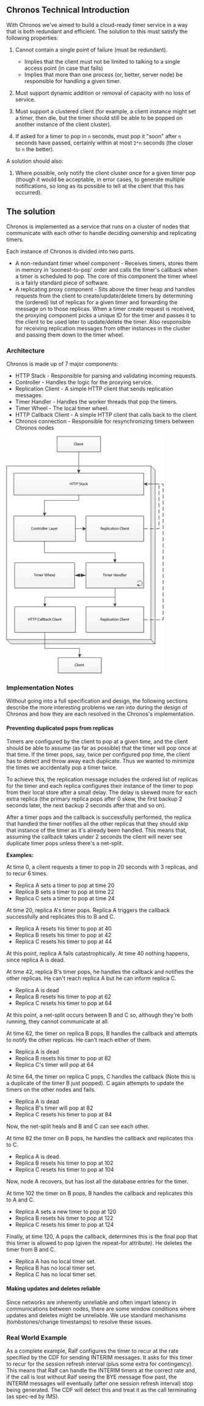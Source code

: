 ## Chronos Technical Introduction

With Chronos we've aimed to build a cloud-ready timer service in a way that is both redundant and
efficient. The solution to this must satisfy the following properties:

1. Cannot contain a single point of failure (must be redundant).

     * Implies that the client must not be limited to talking to a single access point (in case that fails)
     * Implies that more than one process (or, better, server node) be responsible for handling a given timer.

2. Must support dynamic addition or removal of capacity with no loss of service.
3. Must support a clustered client (for example, a client instance might set a timer, then die, but
the timer should still be able to be popped on another instance of the client cluster).
4. If asked for a timer to pop in `n` seconds, must pop it "soon" after `n` seconds have passed,
certainly within at most `2*n` seconds (the closer to `n` the better).

A solution should also:

1. Where possible, only notify the client cluster once for a given timer pop (though it would be
acceptable, in error cases, to generate multiple notifications, so long as its possible to tell at
the client that this has occurred).

## The solution

Chronos is implemented as a service that runs on a cluster of nodes that communicate with each other
to handle deciding ownership and replicating timers.

Each instance of Chronos is divided into two parts.

 * A non-redundant timer wheel component - Receives timers, stores them in memory in
'soonest-to-pop' order and calls the timer's callback when a timer is scheduled to pop. The core
of this component the timer wheel is a fairly standard piece of software.
 * A replicating proxy component - Sits above the timer heap and handles requests from the client to
create/update/delete timers by determining the (ordered) list of replicas for a given timer and
forwarding the message on to those replicas. When a timer create request is received, the
proxying component picks a unique ID for the timer and passes it to the client to be used later
to update/delete the timer.  Also responsible for receiving replication messages from other
instances in the cluster and passing them down to the timer wheel.

### Architecture

Chronos is made up of 7 major components:

 * HTTP Stack - Responsible for parsing and validating incoming requests.
 * Controller - Handles the logic for the proxying service.
 * Replication Client - A simple HTTP client that sends replication messages.
 * Timer Handler - Handles the worker threads that pop the timers.
 * Timer Wheel - The local timer wheel.
 * HTTP Callback Client - A simple HTTP client that calls back to the client.
 * Chronos connection - Responsible for resynchronizing timers between Chronos nodes 

![Architecture Diagram](architecture.png?raw=true)

### Implementation Notes

Without going into a full specification and design, the following sections describe the more
interesting problems we ran into during the design of Chronos and how they are each resolved in the
Chronos's implementation.

#### Preventing duplicated pops from replicas

Timers are configured by the client to pop at a given time, and the client should be able to assume
(as far as possible) that the timer will pop once at that time.  If the timer pops, say, twice per
configured pop time, the client has to detect and throw away each duplicate.  Thus we wanted to
minimize the times we accidentally pop a timer twice.

To achieve this, the replication message includes the ordered list of replicas for the timer and
each replica configures their instance of the timer to pop from their local store after a small
delay. The delay is skewed more for each extra replica (the primary replica pops after 0 skew, the
first backup 2 seconds later, the next backup 2 seconds after that and so on).

After a timer pops and the callback is successfully performed, the replica that handled the timer
notifies all the other replicas that they should skip that instance of the timer as it's already
been handled. This means that, assuming the callback takes under 2 seconds the client will never see
duplicate timer pops unless there's a net-split.

**Examples:**

At time 0, a client requests a timer to pop in 20 seconds with 3 replicas, and to recur 6 times.

 * Replica A sets a timer to pop at time 20
 * Replica B sets a timer to pop at time 22
 * Replica C sets a timer to pop at time 24

At time 20, replica A's timer pops. Replica A triggers the callback successfully and replicates this
to B and C.

 * Replica A resets his timer to pop at 40
 * Replica B resets his timer to pop at 42
 * Replica C resets his timer to pop at 44

At this point, replica A fails catastrophically. At time 40 nothing happens, since replica A is
dead.

At time 42, replica B's timer pops, he handles the callback and notifies the other replicas. He
can't reach replica A but he can inform replica C.

 * Replica A is dead
 * Replica B resets his timer to pop at 62
 * Replica C resets his timer to pop at 64

At this point, a net-split occurs between B and C so, although they're both running, they cannot
communicate at all.

At time 62, the timer on replica B pops, B handles the callback and attempts to notify the other
replicas. He can't reach either of them.

 * Replica A is dead
 * Replica B resets his timer to pop at 82
 * Replica C's timer will pop at 64

At time 64, the timer on replica C pops, C handles the callback (Note this is a duplicate of the
timer B just popped). C again attempts to update the timers on the other nodes and fails.

 * Replica A is dead
 * Replica B's timer will pop at 82
 * Replica C resets his timer to pop at 84

Now, the net-split heals and B and C can see each other.

At time 82 the timer on B pops, he handles the callback and replicates this to C.

 * Replica A is dead.
 * Replica B resets his timer to pop at 102
 * Replica C resets his timer to pop at 104

Now, node A recovers, but has lost all the database entries for the timer.

At time 102 the timer on B pops, B handles the callback and replicates this to A and C.

 * Replica A sets a new timer to pop at 120
 * Replica B resets his timer to pop at 122
 * Replica C resets his timer to pop at 124

Finally, at time 120, A pops the callback, determines this is the final pop that this timer is
allowed to pop (given the repeat-for attribute). He deletes the timer from B and C.

 * Replica A has no local timer set.
 * Replica B has no local timer set.
 * Replica C has no local timer set.

#### Making updates and deletes reliable

Since networks are inherently unreliable and often impart latency in communications between nodes,
there are some window conditions where updates and deletes might be unreliable. We use standard
mechanisms (tombstones/change timestamps) to resolve these issues.

### Real World Example

As a complete example, Ralf configures the timer to recur at the rate specified by the CDF for
sending INTERIM messages. It asks for this timer to recur for the session refresh interval (plus
some extra for contingency). This means that Ralf can handle the INTERIM timers at the correct rate
and, if the call is lost without Ralf seeing the BYE message flow past, the INTERIM messages will
eventually (after one session refresh interval) stop being generated. The CDF will detect this and
treat it as the call terminating (as spec-ed by IMS).

